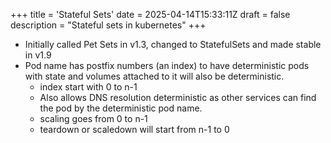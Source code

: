 +++
title = 'Stateful Sets'
date = 2025-04-14T15:33:11Z
draft = false
description = "Stateful sets in kubernetes"
+++

- Initially called Pet Sets in v1.3, changed to StatefulSets and made stable in v1.9
- Pod name has postfix numbers (an index) to have deterministic pods with state and volumes attached to it will also be deterministic.
  - index start with 0 to n-1
  - Also allows DNS resolution deterministic as other services can find the pod by the deterministic pod name.
  - scaling goes from 0 to n-1
  - teardown or scaledown will start from n-1 to 0